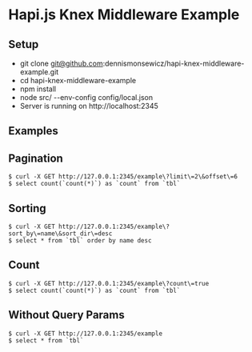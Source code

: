 # Hapi.js Knex Middleware Example

## Setup

* git clone git@github.com:dennismonsewicz/hapi-knex-middleware-example.git
* cd hapi-knex-middleware-example
* npm install
* node src/ --env-config config/local.json
* Server is running on http://localhost:2345

## Examples

## Pagination
```
$ curl -X GET http://127.0.0.1:2345/example\?limit\=2\&offset\=6
$ select count(`count(*)`) as `count` from `tbl`
```

## Sorting
```
$ curl -X GET http://127.0.0.1:2345/example\?sort_by\=name\&sort_dir\=desc
$ select * from `tbl` order by name desc
```

## Count
```
$ curl -X GET http://127.0.0.1:2345/example\?count\=true
$ select count(`count(*)`) as `count` from `tbl`
```

## Without Query Params
```
$ curl -X GET http://127.0.0.1:2345/example
$ select * from `tbl`
```
